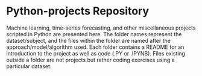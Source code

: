 # Python-projects Repository
Machine learning, time-series forecasting, and other miscellaneous projects scripted in Python are presented here. The folder names represent the dataset/subject, and the files within the folder are named after the approach/model/algorithm used. Each folder contains a README for an introduction to the project as well as code (.PY or .IPYNB). Files existing outside a folder are not projects but rather coding exercises using a particular dataset.
